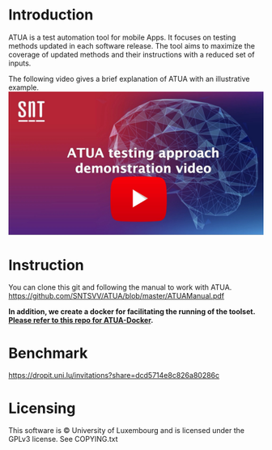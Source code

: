 # Introduction
ATUA is a test automation tool for mobile Apps. It focuses on testing methods updated in each software release. The tool aims to maximize the coverage of updated methods and their instructions with a reduced set of inputs.

The following video gives a brief explanation of ATUA with an illustrative example.
<a href="http://www.youtube.com/watch?v=RqQ1z_Nkaqo" target="_blank"><img src="Opening.jpg" width="600"></a>
<!-- [![ATUA Tool demonstration](Opening.jpg)](http://www.youtube.com/watch?v=RqQ1z_Nkaqo "ATUA Tool demonstration") -->

# Instruction
You can clone this git and following the manual to work with ATUA.
https://github.com/SNTSVV/ATUA/blob/master/ATUAManual.pdf

**In addition, we create a docker for facilitating the running of the toolset. [Please refer to this repo for ATUA-Docker](https://github.com/SNTSVV/ATUA-docker).**
# Benchmark
https://dropit.uni.lu/invitations?share=dcd5714e8c826a80286c

# Licensing
This software is © University of Luxembourg and is licensed under the GPLv3 license. See COPYING.txt


